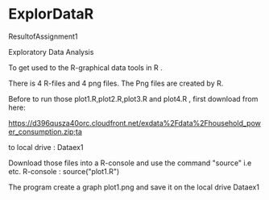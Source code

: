 ExplorDataR
===========

ResultofAssignment1


Exploratory Data Analysis

To get used to the R-graphical data tools in R .

There is 4 R-files and 4 png files. The Png files are created by R. 

Before to run those plot1.R,plot2.R,plot3.R and plot4.R , first download from here:

https://d396qusza40orc.cloudfront.net/exdata%2Fdata%2Fhousehold_power_consumption.zip;ta

to local drive : Dataex1

Download those files into a R-console and use the command "source" i.e etc. R-console : source("plot1.R")


The program create a graph plot1.png and save it on the local drive Dataex1
